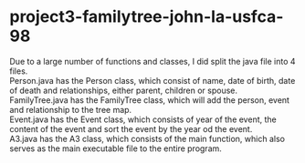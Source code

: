 # project3-familytree-john-la-usfca-98
Due to a large number of functions and classes, I did split the java file into 4 files.\
Person.java has the Person class, which consist of name, date of birth, date of death and relationships, either parent, children or spouse.\
FamilyTree.java has the FamilyTree class, which will add the person, event and relationship to the tree map.\
Event.java has the Event class, which consists of year of the event, the content of the event and sort the event by the year od the event.\
A3.java has the A3 class, which consists of the main function, which also serves as the main executable file to the entire program.

